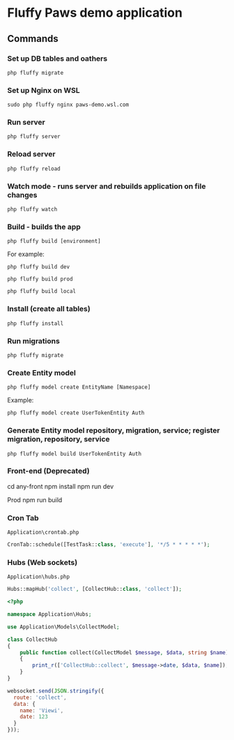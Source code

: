 # Fluffy Paws demo application

## Commands

### Set up DB tables and oathers

`php fluffy migrate`

### Set up Nginx on WSL

`sudo php fluffy nginx paws-demo.wsl.com`

### Run server

`php fluffy server`

### Reload server

`php fluffy reload`

### Watch mode - runs server and rebuilds application on file changes

`php fluffy watch`

### Build - builds the app

`php fluffy build [environment]`

For example:

`php fluffy build dev`

`php fluffy build prod`

`php fluffy build local`

### Install (create all tables)

`php fluffy install`

### Run migrations

`php fluffy migrate`

### Create Entity model

`php fluffy model create EntityName [Namespace]`

Example:

`php fluffy model create UserTokenEntity Auth`

### Generate Entity model repository, migration, service; register migration, repository, service

`php fluffy model build UserTokenEntity Auth`

### Front-end (Deprecated)

  cd any-front
  npm install
  npm run dev

  Prod
  npm run build

### Cron Tab

`Application\crontab.php`

```php
CronTab::schedule([TestTask::class, 'execute'], '*/5 * * * * *');
```

### Hubs (Web sockets)

`Application\hubs.php`

```php
Hubs::mapHub('collect', [CollectHub::class, 'collect']);
```

```php
<?php

namespace Application\Hubs;

use Application\Models\CollectModel;

class CollectHub
{
    public function collect(CollectModel $message, $data, string $name)
    {
        print_r(['CollectHub::collect', $message->date, $data, $name]);
    }
}
```

```js
websocket.send(JSON.stringify({ 
  route: 'collect',
  data: { 
    name: 'Viewi',
    date: 123
  }
}));
```
